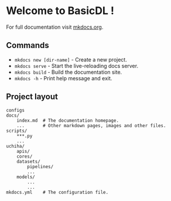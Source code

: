 # Welcome to BasicDL !

For full documentation visit [mkdocs.org](https://www.mkdocs.org).

## Commands

* `mkdocs new [dir-name]` - Create a new project.
* `mkdocs serve` - Start the live-reloading docs server.
* `mkdocs build` - Build the documentation site.
* `mkdocs -h` - Print help message and exit.

## Project layout

    configs
    docs/
        index.md  # The documentation homepage.
        ...       # Other markdown pages, images and other files.
    scripts/
        ***.py
        ...
    uchiha/
        apis/
        cores/
        datasets/
            pipelines/
            ...
        models/
            ...
            ...
    mkdocs.yml    # The configuration file.


